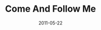 ---
title: "Come And Follow Me"
speaker: "Alex Chu"
date: "2011-05-22"
sermonUrl: "//35.190.93.184/sermons/20110522_sunday_pastor_alex_come_and_follow_me.mp3"
---